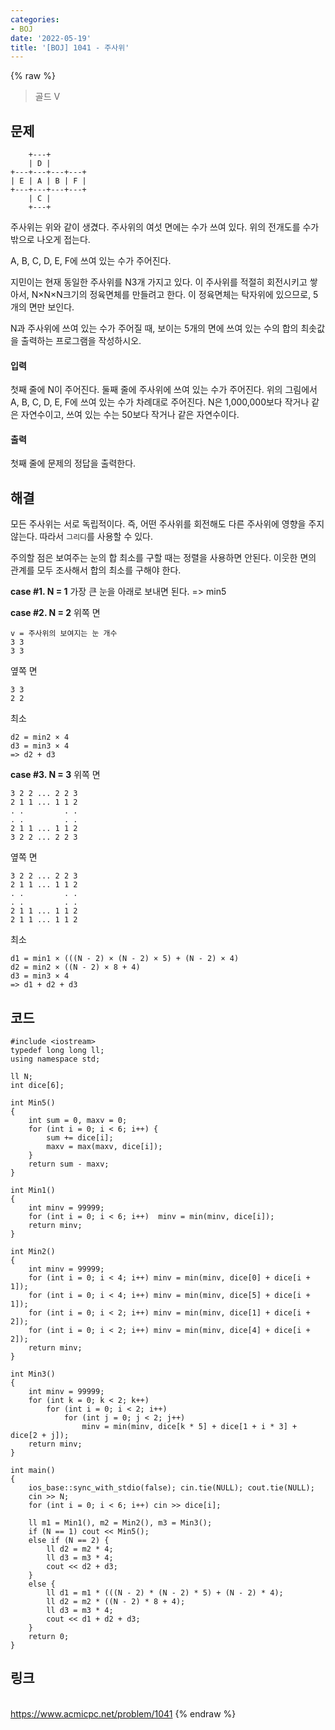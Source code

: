 ```yaml
---
categories:
- BOJ
date: '2022-05-19'
title: '[BOJ] 1041 - 주사위'
---
```


{% raw %}
> 골드 V<br>

## 문제
```
    +---+        
    | D |        
+---+---+---+---+
| E | A | B | F |
+---+---+---+---+
    | C |        
    +---+        
```
주사위는 위와 같이 생겼다. 주사위의 여섯 면에는 수가 쓰여 있다. 위의 전개도를 수가 밖으로 나오게 접는다.

A, B, C, D, E, F에 쓰여 있는 수가 주어진다.

지민이는 현재 동일한 주사위를 N3개 가지고 있다. 이 주사위를 적절히 회전시키고 쌓아서, N×N×N크기의 정육면체를 만들려고 한다. 이 정육면체는 탁자위에 있으므로, 5개의 면만 보인다.

N과 주사위에 쓰여 있는 수가 주어질 때, 보이는 5개의 면에 쓰여 있는 수의 합의 최솟값을 출력하는 프로그램을 작성하시오.

#### 입력
첫째 줄에 N이 주어진다. 둘째 줄에 주사위에 쓰여 있는 수가 주어진다. 위의 그림에서 A, B, C, D, E, F에 쓰여 있는 수가 차례대로 주어진다. N은 1,000,000보다 작거나 같은 자연수이고, 쓰여 있는 수는 50보다 작거나 같은 자연수이다.

#### 출력
첫째 줄에 문제의 정답을 출력한다.

## 해결
모든 주사위는 서로 독립적이다. 즉, 어떤 주사위를 회전해도 다른 주사위에 영향을 주지 않는다. 따라서 `그리디`를 사용할 수 있다.

주의할 점은 보여주는 눈의 합 최소를 구할 때는 정렬을 사용하면 안된다. 이웃한 면의 관계를 모두 조사해서 합의 최소를 구해야 한다.

**case #1. N = 1**
가장 큰 눈을 아래로 보내면 된다. => min5

**case #2. N = 2**
위쪽 면
```
v = 주사위의 보여지는 눈 개수
3 3
3 3
```
옆쪽 면
```
3 3
2 2
```
최소
```
d2 = min2 × 4
d3 = min3 × 4
=> d2 + d3
```

**case #3. N = 3**
위쪽 면
```
3 2 2 ... 2 2 3
2 1 1 ... 1 1 2
. .         . .
. .         . .
2 1 1 ... 1 1 2
3 2 2 ... 2 2 3
```
옆쪽 면
```
3 2 2 ... 2 2 3
2 1 1 ... 1 1 2
. .         . .
. .         . .
2 1 1 ... 1 1 2
2 1 1 ... 1 1 2
```
최소
```
d1 = min1 × (((N - 2) × (N - 2) × 5) + (N - 2) × 4)
d2 = min2 × ((N - 2) × 8 + 4)
d3 = min3 × 4
=> d1 + d2 + d3
```

## 코드
```
#include <iostream>
typedef long long ll;
using namespace std;

ll N;
int dice[6];

int Min5()
{
	int sum = 0, maxv = 0;
	for (int i = 0; i < 6; i++) {
		sum += dice[i];
		maxv = max(maxv, dice[i]);
	}
	return sum - maxv;
}

int Min1()
{
	int minv = 99999;
	for (int i = 0; i < 6; i++)  minv = min(minv, dice[i]);
	return minv;
}

int Min2()
{
	int minv = 99999;
	for (int i = 0; i < 4; i++) minv = min(minv, dice[0] + dice[i + 1]);
	for (int i = 0; i < 4; i++) minv = min(minv, dice[5] + dice[i + 1]);
	for (int i = 0; i < 2; i++) minv = min(minv, dice[1] + dice[i + 2]);
	for (int i = 0; i < 2; i++) minv = min(minv, dice[4] + dice[i + 2]);
	return minv;
}

int Min3()
{
	int minv = 99999;
	for (int k = 0; k < 2; k++)
		for (int i = 0; i < 2; i++)
			for (int j = 0; j < 2; j++)
				minv = min(minv, dice[k * 5] + dice[1 + i * 3] + dice[2 + j]);
	return minv;
}

int main()
{
	ios_base::sync_with_stdio(false); cin.tie(NULL); cout.tie(NULL);
	cin >> N;
	for (int i = 0; i < 6; i++) cin >> dice[i];

	ll m1 = Min1(), m2 = Min2(), m3 = Min3();
	if (N == 1) cout << Min5();
	else if (N == 2) {
		ll d2 = m2 * 4;
		ll d3 = m3 * 4;
		cout << d2 + d3;
	}
	else {
		ll d1 = m1 * (((N - 2) * (N - 2) * 5) + (N - 2) * 4);
		ll d2 = m2 * ((N - 2) * 8 + 4);
		ll d3 = m3 * 4;
		cout << d1 + d2 + d3;
	}
	return 0;
}
```

## 링크
<br>https://www.acmicpc.net/problem/1041
{% endraw %}